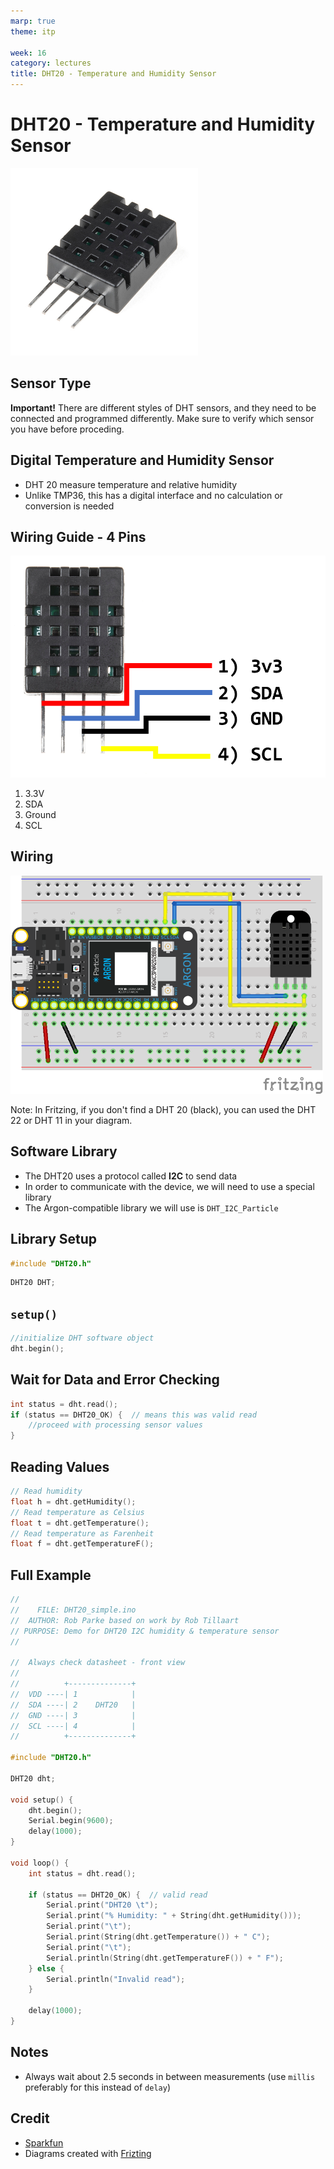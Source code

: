 ```yaml
---
marp: true
theme: itp

week: 16
category: lectures
title: DHT20 - Temperature and Humidity Sensor
---
```


<!-- headingDivider: 2 -->

# DHT20 - Temperature and Humidity Sensor

<img src="lecture_dht20.assets/image-20221005105656590.png" alt="DHT 22" style="width:300px;" />  



## Sensor Type

**Important!** There are different styles of DHT sensors, and they need to be connected and programmed differently. Make sure to verify which sensor you have before proceding.

## Digital Temperature and Humidity Sensor

* DHT 20 measure temperature and relative humidity
* Unlike TMP36, this has a digital interface and no calculation or conversion is needed

## Wiring Guide - 4 Pins
![bg right](lecture_dht20.assets/dht20_graphics.png) 

1. 3.3V
2. SDA
3. Ground
4. SCL

## Wiring

<img src="lecture_dht20.assets/dht20_bb.png" alt="dht20_bb" style="width:500px;" />

Note: In Fritzing, if you don't find a DHT 20 (black), you can used the DHT 22 or DHT 11 in your diagram.

## Software Library

* The DHT20 uses a protocol called **I2C** to send data
* In order to communicate with the device, we will need to use a special library 
* The Argon-compatible library we will use is
  ```DHT_I2C_Particle```



## Library Setup

```c++
#include "DHT20.h"
```

```c++
DHT20 DHT;
```
## ```setup()```

```c++
//initialize DHT software object
dht.begin();
```

## Wait for Data and Error Checking

```c++
int status = dht.read();
if (status == DHT20_OK) {  // means this was valid read
	//proceed with processing sensor values
}
```

## Reading Values

```c++
// Read humidity
float h = dht.getHumidity();
// Read temperature as Celsius
float t = dht.getTemperature();
// Read temperature as Farenheit
float f = dht.getTemperatureF();
```



## Full Example

```c++
//
//    FILE: DHT20_simple.ino
//  AUTHOR: Rob Parke based on work by Rob Tillaart
// PURPOSE: Demo for DHT20 I2C humidity & temperature sensor
//

//  Always check datasheet - front view
//
//          +--------------+
//  VDD ----| 1            |
//  SDA ----| 2    DHT20   |
//  GND ----| 3            |
//  SCL ----| 4            |
//          +--------------+

#include "DHT20.h"

DHT20 dht;

void setup() {
    dht.begin();
    Serial.begin(9600);
    delay(1000);
}

void loop() {
    int status = dht.read();

    if (status == DHT20_OK) {  // valid read
        Serial.print("DHT20 \t");
        Serial.print("% Humidity: " + String(dht.getHumidity()));
        Serial.print("\t");
        Serial.print(String(dht.getTemperature()) + " C");
        Serial.print("\t");
        Serial.println(String(dht.getTemperatureF()) + " F");
    } else {
        Serial.println("Invalid read");
    }

    delay(1000);
}
```

## Notes

* Always wait about 2.5 seconds in between measurements (use `millis` preferably for this instead of `delay`)

## Credit

* [Sparkfun](https://www.sparkfun.com/products/10167)
* Diagrams created with [Frizting](https://fritzing.org)





























